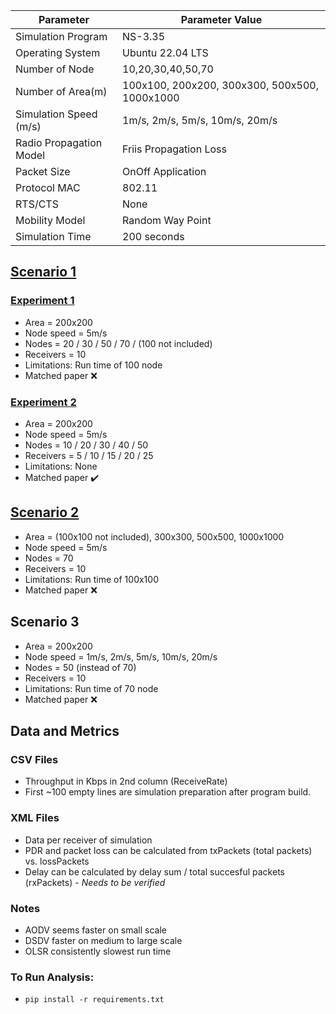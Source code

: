 | Parameter               | Parameter Value                               |
|-------------------------|-----------------------------------------------|
| Simulation Program      | NS-3.35                                       |
| Operating System        | Ubuntu 22.04 LTS                              |
| Number of Node          | 10,20,30,40,50,70                             |
| Number of Area(m)       | 100x100, 200x200, 300x300, 500x500, 1000x1000 |
| Simulation Speed (m/s)  | 1m/s, 2m/s, 5m/s, 10m/s, 20m/s                |
| Radio Propagation Model | Friis Propagation Loss                        |
| Packet Size             | OnOff Application                             |
| Protocol MAC            | 802.11                                        |
| RTS/CTS                 | None                                          |
| Mobility Model          | Random Way Point                              |
| Simulation Time         | 200 seconds                                   |


## [Scenario 1](https://github.com/NickLebel/Comp4203/tree/master/Scenario%201)
### [Experiment 1](https://github.com/NickLebel/Comp4203/tree/master/Scenario%201/Experiment%201)
- Area       = 200x200
- Node speed = 5m/s
- Nodes      = 20 / 30 / 50 / 70 / (100 not included)
- Receivers  = 10
- Limitations: Run time of 100 node
- Matched paper :x:
### [Experiment 2](https://github.com/NickLebel/Comp4203/tree/master/Scenario%201/Experiment%202)
- Area       = 200x200
- Node speed = 5m/s
- Nodes      = 10 / 20 / 30 / 40 / 50
- Receivers  = 5 / 10 / 15 / 20 / 25
- Limitations: None
- Matched paper :heavy_check_mark:


## [Scenario 2](https://github.com/NickLebel/Comp4203/tree/master/Scenario%202)
- Area       = (100x100 not included), 300x300, 500x500, 1000x1000
- Node speed = 5m/s
- Nodes      = 70
- Receivers  = 10
- Limitations: Run time of 100x100
- Matched paper :x:


## Scenario 3
- Area       = 200x200
- Node speed = 1m/s, 2m/s, 5m/s, 10m/s, 20m/s
- Nodes      = 50 (instead of 70)
- Receivers  = 10
- Limitations: Run time of 70 node
- Matched paper :x:

## Data and Metrics
### CSV Files
- Throughput in Kbps in 2nd column (ReceiveRate)
- First ~100 empty lines are simulation preparation after program build.

### XML Files
- Data per receiver of simulation
- PDR and packet loss can be calculated from txPackets (total packets) vs. lossPackets
- Delay can be calculated by delay sum / total succesful packets (rxPackets) - *Needs to be verified*

### Notes
- AODV seems faster on small scale
- DSDV faster on medium to large scale
- OLSR consistently slowest run time

### To Run Analysis:

- `pip install -r requirements.txt`
